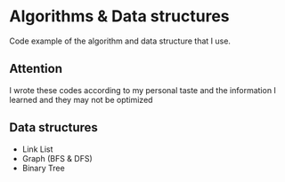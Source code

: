 # Algorithms & Data structures
Code example of the algorithm and data structure that I use.
## Attention 
I wrote these codes according to my personal taste and the information I learned and they may not be optimized

## Data structures
* Link List
* Graph (BFS & DFS)
* Binary Tree

